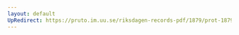```yaml
---
layout: default
UpRedirect: https://pruto.im.uu.se/riksdagen-records-pdf/1879/prot-1879--ak--027/prot-1879--ak--027_019.pdf
---
```

